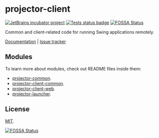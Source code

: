 # projector-client
[![JetBrains incubator project](https://jb.gg/badges/incubator.svg)](https://confluence.jetbrains.com/display/ALL/JetBrains+on+GitHub)
[![Tests status badge](https://github.com/JetBrains/projector-client/workflows/Tests/badge.svg)](https://github.com/JetBrains/projector-client/actions)
[![FOSSA Status](https://app.fossa.com/api/projects/git%2Bgithub.com%2FJetBrains%2Fprojector-client.svg?type=shield)](https://app.fossa.com/projects/git%2Bgithub.com%2FJetBrains%2Fprojector-client?ref=badge_shield)

Common and client-related code for running Swing applications remotely.

[Documentation](https://jetbrains.github.io/projector-client/mkdocs/latest/) | [Issue tracker](https://youtrack.jetbrains.com/issues/PRJ)

## Modules
To learn more about modules, check out README files inside them:
* [projector-common](projector-common/README.md).
* [projector-client-common](projector-client-common/README.md).
* [projector-client-web](projector-client-web/README.md).
* [projector-launcher](projector-launcher/README.md).

## License
[MIT](LICENSE.txt).


[![FOSSA Status](https://app.fossa.com/api/projects/git%2Bgithub.com%2FJetBrains%2Fprojector-client.svg?type=large)](https://app.fossa.com/projects/git%2Bgithub.com%2FJetBrains%2Fprojector-client?ref=badge_large)

